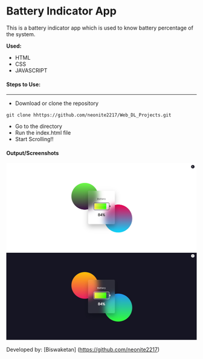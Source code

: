 # Battery Indicator App

This is a battery indicator app which is used to know battery percentage of the system.

**Used:**

- HTML
- CSS
- JAVASCRIPT

#### Steps to Use:

---

- Download or clone the repository

```
git clone hhttps://github.com/neonite2217/Web_DL_Projects.git
```

- Go to the directory
- Run the index.html file
- Start Scrolling!!

#### Output/Screenshots

![battery-indicator](light.jpg)
![battery-indicator](dark.jpg)

Developed by: [Biswaketan] (https://github.com/neonite2217)
